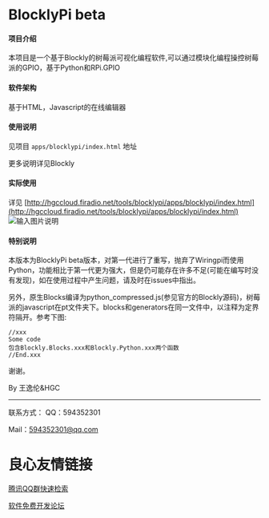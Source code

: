 # BlocklyPi beta

#### 项目介绍
本项目是一个基于Blockly的树莓派可视化编程软件,可以通过模块化编程操控树莓派的GPIO，基于Python和RPi.GPIO

#### 软件架构
基于HTML，Javascript的在线编辑器


#### 使用说明

见项目 `apps/blocklypi/index.html` 地址

更多说明详见Blockly


#### 实际使用
详见 [http://hgccloud.firadio.net/tools/blocklypi/apps/blocklypi/index.html](http://hgccloud.firadio.net/tools/blocklypi/apps/blocklypi/index.html)
![输入图片说明](https://gitee.com/uploads/images/2018/0617/192441_def2fff9_906045.png "index.png")

#### 特别说明
本版本为BlocklyPi beta版本，对第一代进行了重写，抛弃了Wiringpi而使用Python，功能相比于第一代更为强大，但是仍可能存在许多不足(可能在编写时没有发现)，如在使用过程中产生问题，请及时在issues中指出。

另外，原生Blocks编译为python_compressed.js(参见官方的Blockly源码)，树莓派的javascript在pt文件夹下。blocks和generators在同一文件中，以注释为定界符隔开。参考下图:

```
//xxx
Some code
包含Blockly.Blocks.xxx和Blockly.Python.xxx两个函数
//End.xxx
```
谢谢。


By 王逸伦&HGC

----
联系方式：
QQ：594352301

Mail：594352301@qq.com

 # 良心友情链接

[腾讯QQ群快速检索](http://u.720life.cn/s/8cf73f7c)

[软件免费开发论坛](http://u.720life.cn/s/bbb01dc0)